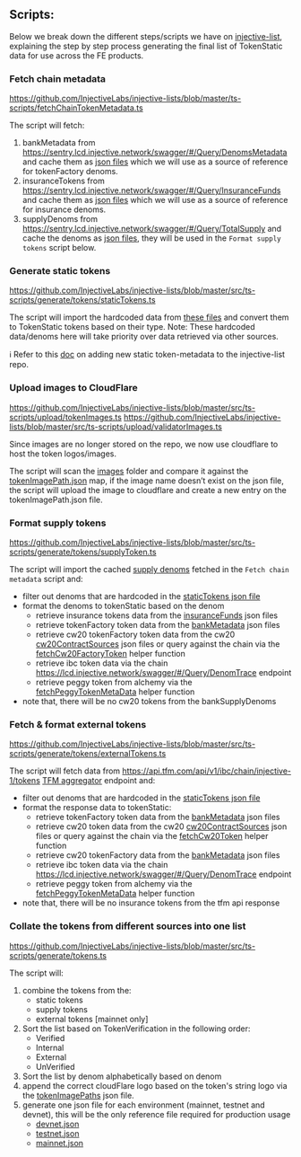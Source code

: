 ## Scripts:

Below we break down the different steps/scripts we have on [injective-list](https://github.com/InjectiveLabs/injective-lists/tree/master/src/ts-scripts), explaining the step by step process generating the final list of TokenStatic data for use across the FE products.

### Fetch chain metadata

https://github.com/InjectiveLabs/injective-lists/blob/master/ts-scripts/fetchChainTokenMetadata.ts

The script will fetch:

1. bankMetadata from https://sentry.lcd.injective.network/swagger/#/Query/DenomsMetadata and cache them as [json files](./cache/bankMetadata/) which we will use as a source of reference for tokenFactory denoms.
2. insuranceTokens from https://sentry.lcd.injective.network/swagger/#/Query/InsuranceFunds and cache them as [json files](./cache/insuranceFunds/) which we will use as a source of reference for insurance denoms.
3. supplyDenoms from https://sentry.lcd.injective.network/swagger/#/Query/TotalSupply and cache the denoms as [json files](./cache/bankSupplyDenoms/), they will be used in the `Format supply tokens` script below.

### Generate static tokens

https://github.com/InjectiveLabs/injective-lists/blob/master/src/ts-scripts/generate/tokens/staticTokens.ts

The script will import the hardcoded data from [these files](./cache/) and convert them to TokenStatic tokens based on their type.
Note: These hardcoded data/denoms here will take priority over data retrieved via other sources.

ℹ️ Refer to this [doc](./../CONTRIBUTING.md) on adding new static token-metadata to the injective-list repo.

### Upload images to CloudFlare

https://github.com/InjectiveLabs/injective-lists/blob/master/src/ts-scripts/upload/tokenImages.ts
https://github.com/InjectiveLabs/injective-lists/blob/master/src/ts-scripts/upload/validatorImages.ts

Since images are no longer stored on the repo, we now use cloudflare to host the token logos/images.

The script will scan the [images](./images/) folder and compare it against the [tokenImagePath.json](./data/tokenImagePaths.json) map, if the image name doesn’t exist on the json file, the script will upload the image to cloudflare and create a new entry on the tokenImagePath.json file.

### Format supply tokens

https://github.com/InjectiveLabs/injective-lists/blob/master/src/ts-scripts/generate/tokens/supplyToken.ts

The script will import the cached [supply denoms](./cache/bankSupplyDenoms/) fetched in the `Fetch chain metadata` script and:

- filter out denoms that are hardcoded in the [staticTokens json file](./data/)
- format the denoms to tokenStatic based on the denom
  - retrieve insurance tokens data from the [insuranceFunds](./../data/insuranceFunds/) json files
  - retrieve tokenFactory token data from the [bankMetadata](./../tokens/bankSupplyTokens/) json files
  - retrieve cw20 tokenFactory token data from the cw20 [cw20ContractSources](./../data/cw20ContractSources/) json files or query against the chain via the [fetchCw20FactoryToken]('./ts-scripts/helper/fetchCw20Metadata.ts') helper function
  - retrieve ibc token data via the chain https://lcd.injective.network/swagger/#/Query/DenomTrace endpoint
  - retrieve peggy token from alchemy via the [fetchPeggyTokenMetaData](./ts-scripts/helper/fetchPeggyTokens.ts) helper function
- note that, there will be no cw20 tokens from the bankSupplyDenoms

### Fetch & format external tokens

https://github.com/InjectiveLabs/injective-lists/blob/master/src/ts-scripts/generate/tokens/externalTokens.ts

The script will fetch data from https://api.tfm.com/api/v1/ibc/chain/injective-1/tokens [TFM aggregator](https://tfm.com/) endpoint and:

- filter out denoms that are hardcoded in the [staticTokens json file](https://github.com/InjectiveLabs/injective-lists/tree/master/tokens/staticTokens)
- format the response data to tokenStatic:
  - retrieve tokenFactory token data from the [bankMetadata](./../tokens/bankSupplyTokens/) json files
  - retrieve cw20 token data from the cw20 [cw20ContractSources](./../data.cw20ContractSources/) json files or query against the chain via the [fetchCw20Token]('./src/ts-scripts/helper/fetchCw20Metadata.ts') helper function
  - retrieve cw20 tokenFactory data from the [bankMetadata](./../data/cw20ContractSources/) json files
  - retrieve ibc token data via the chain https://lcd.injective.network/swagger/#/Query/DenomTrace endpoint
  - retrieve peggy token from alchemy via the [fetchPeggyTokenMetaData](./ts-scripts/helper/fetchPeggyTokens.ts) helper function
- note that, there will be no insurance tokens from the tfm api response

### Collate the tokens from different sources into one list

https://github.com/InjectiveLabs/injective-lists/blob/master/src/ts-scripts/generate/tokens.ts

The script will:

1. combine the tokens from the:
   - static tokens
   - supply tokens
   - external tokens [mainnet only]
2. Sort the list based on TokenVerification in the following order:
   - Verified
   - Internal
   - External
   - UnVerified
3. Sort the list by denom alphabetically based on denom
4. append the correct cloudFlare logo based on the token's string logo via the [tokenImagePaths](./data/tokenImagePaths.json) json file.
5. generate one json file for each environment (mainnet, testnet and devnet), this will be the only reference file required for production usage
   - [devnet.json](./../json/tokens/devnet.json)
   - [testnet.json](./../json/tokens/testnet.json)
   - [mainnet.json](./../json/tokens/mainnet.json)
